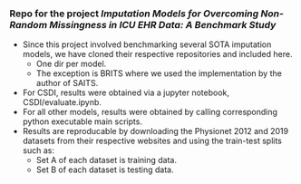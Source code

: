 ### Repo for the project _Imputation Models for Overcoming Non-Random Missingness in ICU EHR Data: A Benchmark Study_

- Since this project involved benchmarking several SOTA imputation models, we have cloned their respective repositories and included here.
    - One dir per model.
    - The exception is BRITS where we used the implementation by the author of SAITS.
- For CSDI, results were obtained via a jupyter notebook, CSDI/evaluate.ipynb.
- For all other models, results were obtained by calling corresponding python executable main scripts.
- Results are reproducable by downloading the Physionet 2012 and 2019 datasets from their respective websites and using the train-test splits such as:
    - Set A of each dataset is training data.
    - Set B of each dataset is testing data.

